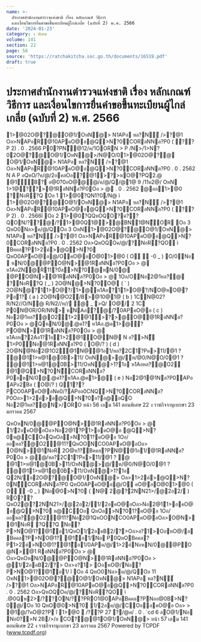 ```yaml
---
name: >-
  ประกาศสำนักงานตำรวจแห่งชาติ เรื่อง หลักเกณฑ์ วิธีการ
  และเงื่อนไขการยื่นคำขอขึ้นทะเบียนผู้ไกล่เกลี่ย (ฉบับที่ 2) พ.ศ. 2566
date: '2024-01-23'
category: ง พิเศษ
volume: 141
section: 22
page: 56
source: 'https://ratchakitcha.soc.go.th/documents/16519.pdf'
draft: true
---
```


# ประกาศสำนักงานตำรวจแห่งชาติ เรื่อง หลักเกณฑ์ วิธีการ และเงื่อนไขการยื่นคำขอขึ้นทะเบียนผู้ไกล่เกลี่ย (ฉบับที่ 2) พ.ศ. 2566

1>@02O@?@O@1/OหN@> N1APอ หล?N์ />?@1 Oล>NAPอR@10APคO@อ@Q>N?0CORลNNล?P0 ( ??P 2) . 0 . 2566 P0?PN็@12/ค/1OORN > P /N>/1>N?02O@?@O@1/OหN@>/N@O/01>@02O@?@ O@1/OหN@> N1APอ หล?N์ />?@1 Oล>NAPอR@10APคO@อ@Q>N?0CORลNNล?P0 . 0 . 2562 N A P อQหO/?ค/@/2อคลOอ?@1>?>หO@?PQ2.@ @1์ัB? อ@0?0อO@@@/ค/@/Q/@1@ 9 /11ค2@/ OหN 1>1@??>@1RลNNล?P0Oอ > @ . 0 . 2562 @ออ1>@0 ?NอR?Q Oอ 1 1>@0?QN1?0/N@ ì 1>@02O@?@O@1/OหN@> N1APอ หล?N์ />?@1 Oล>NAPอR@10APคO@อ@Q>N?0CORลNNล?P0 ( ??P 2) . 0 . 2566î Oอ 2 1>@0?QQหOQO?ค??QON/??@/?1>@0Q1@>@BN1@N็OR Oอ 3 QหO0Nล>ค/@/QOอ 3 OหN1>@02O@?@O@1/OหN@> N1APอ หล?N์ />?@1 Oล>NAPอR@10APคO@อ@Q>N?0CORลNNล?P0 . 0 . 2562 Oล>QหOQOค/@/?NอR?QO ì Bคคล?P1>2ค์>@Q>N?0 QหO0APคO@อ@/OคO@อO@01>@0 ( O  -0 _ ) O/0Nอ  หN/0@@PO@N>@1RลNNล?P0Oอ > @ ห1Aอ2N@R11?0์ล>N?0@หN/0@ @PO@N>@1RลNNล?P0Oอ > @ 1Oอ/ONอ2@1หล?@ ?NอR?Q ( _ ) 2O@N@>N?0O@ ( ` ) 2O@N@?11>O@?/1>@ห1Aอ?11>O@?/NO@หO@?Pอ1? ( a ) 2O@N@O2/B>@10@1@ ( b ) 1CN@02? R/N2//O/N@ R/N2//ห// @ _ >Q/ O@/ 2 1C P0N@0R/OR/NN> หNAอ?@/?0APคO@อ ( c ) Nอ2@1หล?@O21>2@1์>?>@O@@1RลNNล?P0Oอ > @QหN/0@.@ค1? ห1Aอ.@ค1>@?PO@N>@1RลNNล?P0Oอ > @ ห1Aอห?2Aอ1?1อ1>2@1์O@N@ N อ?>N็ 1>P0์Nอ@1RลNNล?P0 ( O@/? ) ( d ) 2O@N@Nอ2@1O2@1N@@1อ1/หล?2C1?Pค>11/@1 ? @@11>ห@1@0B>11/ OหN@>@/ห/@0/N@O/0@1 ? @@11>ห@1@0B>11/OหN@>1?1อ ห1Aอหล?@O2 @1@Q>N?0N็CORลNNล?P0อหN/0@.@ค1?ห1Aอ.@ค1>@ ( e ) Nอ2@1@1Nล?P0APอ APอ2Bล ( O@/? ) Q1??PCO0APคO@อNค0/?APออ0CNQ>N?0CORลNNล?P0Oล>1>2ค์>อ@Q>N?0อ?อ@อQO Nอ2@1หล?@N>/ORO หน้า 56 เลม 141 ตอนพิเศษ 22 ง ราชกิจจานุเบกษา 23 มกราคม 2567

QหOหN/0@@PO@N>@1RลNNล?P0Oอ > @ 1/2อคO@อOล>Nอ2@1?P1>อคO@อ @Q>N?0ห@COอQหOล>N?01?คO@อ 1Oอ/ออหล?@O2@11?QหOONCO0APคO@อOล> O@N>@1NอR 2O@ห1?Bคคล?PN@@1อ1/@1RลNNล?P0Oอ > @@/หล?2C1?Pค>11/@1 ? @ @11>ห@1@0B>11/OหN@>@/ห/@0/N@O/0@1 ? @@11>ห@1@0B>11/OหN@>1?1อ Q2N/อ2O@?@O@1/OหN@> Oล>1>2ค์>@Q>N?0N็CORลNNล?P0 QหO0APคO@อ@/O คO@อO@01>@0 ( O  -0 _ ) Nอ@0>N?0 ( N@ 2@?2NN21>/@2อ2/ ) RO?? QหO2@?2NN21>/@2อ2/1/2อคO@อOล>Nอ2@11>อคO@อ@Q>N?0 ห@COอ QหOล>N?01?คO@อ 1Oอ/ออหล?@O2@11?Nอ2@1QหOONCO0APคO@อOล>O@N>@1NอR ?Q?Q Nอ?P>NO@1?@1ึอ1/QหO1/2อคB2/?>Oล>ล?1>OอหO@/อBคคล?P>NO@1? @1ึอ1/Nอ P0QหOBคคล?P1>2ค์>NO@1?@1ึอ1/0APค/@/1>2ค์NอหN/0@@PO@N>@1 RลNNล?P0Oอ > @ Oล>QหOหN/0@@PO@N>@1RลNNล?P0Oอ > @1/2อคB2/?> Oล>ล?1> OอหO@/Nอ?P>NO@1?@1ึอ1/ î Oอ 4 QหO0Nล>ค/@/QOอ 11 OหN1>@02O@?@O@1/OหN@> N1APอ หล?N์ />?@1 Oล>NAPอR@10APคO@อ@Q>N?0CORลNNล?P0 . 0 . 2562 Oล>QหOQOค/@/?NอR?QO ì .@0Qห2>/??ON/??PRO1@0APอBคคล?PNออ@0B>N?0@/Oอ 10 QหO@0>N?0 1/2อค/@/COออคO@อ Oล> > @1@/?คO@2?P î 1>@0  /??P 27 ?/@ค/ . 0 . `cd 6 ลO@1/Nอ Nอ0?>N 2B/>/ล CO?@@1O@1/OหN@> หน้า 57 เลม 141 ตอนพิเศษ 22 ง ราชกิจจานุเบกษา 23 มกราคม 2567 Powered by TCPDF (www.tcpdf.org)
